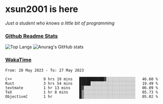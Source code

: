 # xsun2001 is here

*Just a student who knows a little bit of programming*

### [Github Readme Stats](https://github.com/anuraghazra/github-readme-stats)

![Top Langs](https://github-readme-stats.vercel.app/api/top-langs/?username=xsun2001&layout=compact&theme=radical) ![Anurag's GitHub stats](https://github-readme-stats.vercel.app/api?username=xsun2001&show_icons=true&theme=radical)

### [WakaTime](https://wakatime.com)

<!--START_SECTION:waka-->

```text
From: 20 May 2023 - To: 27 May 2023

C++              9 hrs 19 mins   ███████████▓░░░░░░░░░░░░░   46.60 %
Rust             3 hrs 54 mins   █████░░░░░░░░░░░░░░░░░░░░   19.49 %
textmate         1 hr 13 mins    █▓░░░░░░░░░░░░░░░░░░░░░░░   06.09 %
TeX              1 hr 8 mins     █▒░░░░░░░░░░░░░░░░░░░░░░░   05.73 %
ObjectiveC       1 hr            █▒░░░░░░░░░░░░░░░░░░░░░░░   05.02 %
```

<!--END_SECTION:waka-->
